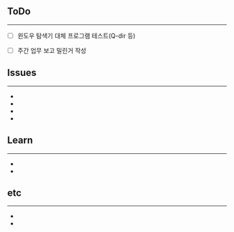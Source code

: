 ## ToDo
---
- [ ] 윈도우 탐색기 대체 프로그램 테스트(Q-dir 등)
- [ ] 주간 업무 보고 밀린거 작성


## Issues
---
- 
- 
- 
- 

## Learn
---
- 
- 


## etc
---
- 
- 
